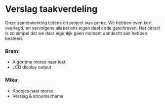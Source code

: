 # Verslag taakverdeling

Onze samenwerking tijdens dit project was prima. We hebben even kort overlegd, en vervolgens allebei ons eigen deel code geschreven.
Het circuit is zo simpel dat we daar eigenlijk geen moment aandacht aan hebben besteed.

### Bram:

-   Algoritme morse naar text
-   LCD display output

### Mika:

-   Knopjes naar morse
-   Verslag & stroomschema
